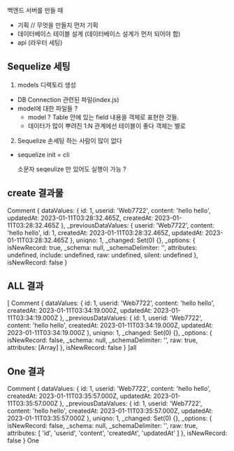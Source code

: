 백엔드 서버를 만들 때

-   기획 // 무엇을 만들지 먼저 기획
-   데이터베이스 테이블 설계 (데이터베이스 설계가 먼저 되어야 함)
-   api (라우터 세팅)

## Sequelize 세팅

1. models 디렉토리 생성

-   DB Connection 관련된 파일(index.js)
-   model에 대한 파일들 ?
    -   model ? Table 안에 있는 field 내용을 객체로 표현한 것들.
    -   데이터가 많이 뿌려진 1:N 관계에선 테이블이 좋다 객체는 별로

2. Sequelize 손세팅 하는 사람이 많이 없다

-   sequelize init =
    cli

    소문자 seqeulize 만 있어도 실행이 가능 ?

## create 결과물

Comment {
dataValues: {
id: 1,
userid: 'Web7722',
content: 'hello hello',
updatedAt: 2023-01-11T03:28:32.465Z,
createdAt: 2023-01-11T03:28:32.465Z
},
\_previousDataValues: {
userid: 'Web7722',
content: 'hello hello',
id: 1,
createdAt: 2023-01-11T03:28:32.465Z,
updatedAt: 2023-01-11T03:28:32.465Z
},
uniqno: 1,
\_changed: Set(0) {},
\_options: {
isNewRecord: true,
\_schema: null,
\_schemaDelimiter: '',
attributes: undefined,
include: undefined,
raw: undefined,
silent: undefined
},
isNewRecord: false
}

## ALL 결과

[
Comment {
dataValues: {
id: 1,
userid: 'Web7722',
content: 'hello hello',
createdAt: 2023-01-11T03:34:19.000Z,
updatedAt: 2023-01-11T03:34:19.000Z
},
\_previousDataValues: {
id: 1,
userid: 'Web7722',
content: 'hello hello',
createdAt: 2023-01-11T03:34:19.000Z,
updatedAt: 2023-01-11T03:34:19.000Z
},
uniqno: 1,
\_changed: Set(0) {},
\_options: {
isNewRecord: false,
\_schema: null,
\_schemaDelimiter: '',
raw: true,
attributes: [Array]
},
isNewRecord: false
}
]all

## One 결과

Comment {
dataValues: {
id: 1,
userid: 'Web7722',
content: 'hello hello',
createdAt: 2023-01-11T03:35:57.000Z,
updatedAt: 2023-01-11T03:35:57.000Z
},
\_previousDataValues: {
id: 1,
userid: 'Web7722',
content: 'hello hello',
createdAt: 2023-01-11T03:35:57.000Z,
updatedAt: 2023-01-11T03:35:57.000Z
},
uniqno: 1,
\_changed: Set(0) {},
\_options: {
isNewRecord: false,
\_schema: null,
\_schemaDelimiter: '',
raw: true,
attributes: [ 'id', 'userid', 'content', 'createdAt', 'updatedAt' ]
},
isNewRecord: false
} One
